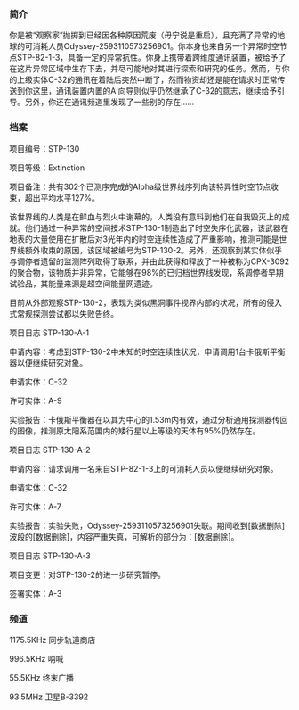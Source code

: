 ### **简介**

你是被“观察家”抛掷到已经因各种原因荒废（毋宁说是重启），且充满了异常的地球的可消耗人员Odyssey-2593110573256901。你本身也来自另一个异常时空节点STP-82-1-3，具备一定的异常抗性。你身上携带着跨维度通讯装置，被给予了在这片异常区域中生存下去，并尽可能地对其进行探索和研究的任务。然而，与你的上级实体C-32的通讯在着陆后突然中断了，然而物资却还是能在请求时正常传送到你这里，通讯装置内置的AI向导则似乎仍然继承了C-32的意志，继续给予引导。另外，你还在通讯频道里发现了一些别的存在……

### **档案**

项目编号：STP-130

项目等级：Extinction

项目备注：共有302个已测序完成的Alpha级世界线序列向该特异性时空节点收束，超出平均水平127%。

该世界线的人类是在鲜血与烈火中谢幕的，人类没有意料到他们在自我毁灭上的成就。他们通过一种异常的空间技术STP-130-1制造出了时空失序化武器，该武器在地表的大量使用在扩散后对3光年内的时空连续性造成了严重影响，推测可能是世界线额外收束的原因，该区域被编号为STP-130-2。另外，还观察到某实体似乎与调停者遗留的监测阵列取得了联系，并由此获得和释放了一种被称为CPX-3092的聚合物，该物质并非异常，它能够在98%的已归档世界线发现，系调停者早期试验品，其能量来源是超空间能量网遗迹。

目前从外部观察STP-130-2，表现为类似黑洞事件视界内部的状况，所有的侵入式常规探测尝试都以失败告终。

项目日志 STP-130-A-1

申请内容：考虑到STP-130-2中未知的时空连续性状况，申请调用1台卡俄斯平衡器以便继续研究对象。

申请实体：C-32

许可实体：A-9

实验报告：卡俄斯平衡器在以其为中心的1.53m内有效，通过分析通用探测器传回的图像，推测原太阳系范围内的矮行星以上等级的天体有95%仍然存在。

项目日志 STP-130-A-2

申请内容：请求调用一名来自STP-82-1-3上的可消耗人员以便继续研究对象。

申请实体：C-32

许可实体：A-7

实验报告：实验失败，Odyssey-2593110573256901失联。期间收到[数据删除]波段的[数据删除]，内容严重失真，可解析的部分为：[数据删除]。

项目日志 STP-130-A-3

项目变更：对STP-130-2的进一步研究暂停。

签署实体：A-3

### **频道**

1175.5KHz 同步轨道商店

996.5KHz 呐喊

55.5KHz 终末广播

93.5MHz 卫星B-3392